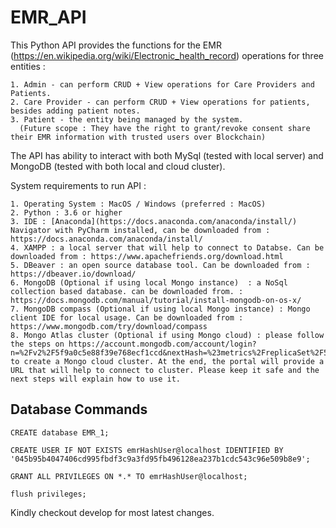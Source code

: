 # EMR_API

This Python API provides the functions for the EMR (https://en.wikipedia.org/wiki/Electronic_health_record) operations for three entities : 

```
1. Admin - can perform CRUD + View operations for Care Providers and Patients.
2. Care Provider - can perform CRUD + View operations for patients, besides adding patient notes.
3. Patient - the entity being managed by the system. 
  (Future scope : They have the right to grant/revoke consent share their EMR information with trusted users over Blockchain)
```

The API has ability to interact with both MySql (tested with local server) and MongoDB (tested with both local and cloud cluster).

System requirements to run API : 
```
1. Operating System : MacOS / Windows (preferred : MacOS)
2. Python : 3.6 or higher
3. IDE : [Anaconda](https://docs.anaconda.com/anaconda/install/) Navigator with PyCharm installed, can be downloaded from : https://docs.anaconda.com/anaconda/install/
4. XAMPP : a local server that will help to connect to Databse. Can be downloaded from : https://www.apachefriends.org/download.html
5. DBeaver : an open source database tool. Can be downloaded from : https://dbeaver.io/download/
6. MongoDB (Optional if using local Mongo instance)  : a NoSql collection based database. can be downloaded from. : https://docs.mongodb.com/manual/tutorial/install-mongodb-on-os-x/
7. MongoDB compass (Optional if using local Mongo instance) : Mongo client IDE for local usage. Can be downloaded from : https://www.mongodb.com/try/download/compass
8. Mongo Atlas cluster (Optional if using Mongo cloud) : please follow the steps on https://account.mongodb.com/account/login?n=%2Fv2%2F5f9a0c5e88f39e768ecf1ccd&nextHash=%23metrics%2FreplicaSet%2F5f9a0d7c94d89c1438088962%2Fexplorer%2FloginDetails%2Fusers%2Ffind to create a Mongo cloud cluster. At the end, the portal will provide a URL that will help to connect to cluster. Please keep it safe and the next steps will explain how to use it. 
```


## Database Commands

```
CREATE database EMR_1;

CREATE USER IF NOT EXISTS emrHashUser@localhost IDENTIFIED BY '045b95b4047406cd995fbdf3c9a3fd95fb496128ea237b1cdc543c96e509b8e9';

GRANT ALL PRIVILEGES ON *.* TO emrHashUser@localhost;

flush privileges;
```


Kindly checkout develop for most latest changes.
